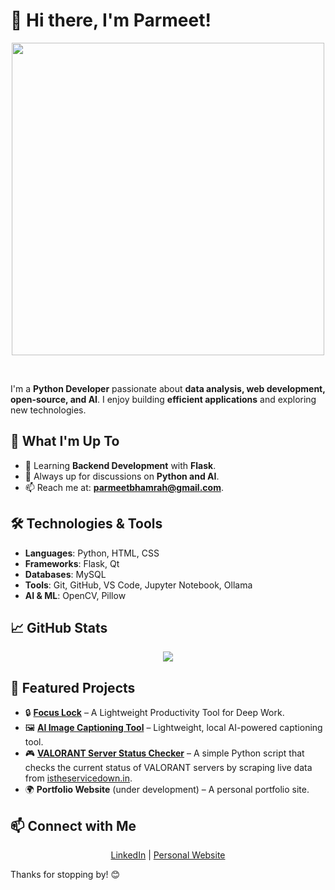 # 👋 Hi there, I'm Parmeet!  

<p align="center">
    <img src="https://user-images.githubusercontent.com/74038190/225813708-98b745f2-7d22-48cf-9150-083f1b00d6c9.gif" width="500">
</p>  
<br>  

I'm a **Python Developer** passionate about **data analysis, web development, open-source, and AI**. I enjoy building **efficient applications** and exploring new technologies.  

## 🚀 What I'm Up To  

- 🌱 Learning **Backend Development** with **Flask**.  
- 💬 Always up for discussions on **Python and AI**.  
- 📫 Reach me at: **parmeetbhamrah@gmail.com**.  

## 🛠️ Technologies & Tools  

- **Languages**: Python, HTML, CSS  
- **Frameworks**: Flask, Qt  
- **Databases**: MySQL  
- **Tools**: Git, GitHub, VS Code, Jupyter Notebook, Ollama  
- **AI & ML**: OpenCV, Pillow  

## 📈 GitHub Stats  

<p align="center">
    <img src="https://github-readme-stats.vercel.app/api?username=ParmeetBhamrah&show_icons=true&theme=radical">
</p>  

## 🌟 Featured Projects  

- 🔒 **[Focus Lock](https://github.com/ParmeetBhamrah/focus-lock)** – A Lightweight Productivity Tool for Deep Work.  
- 🖼️ **[AI Image Captioning Tool](https://github.com/ParmeetBhamrah/AI-Image-Captioning)** – Lightweight, local AI-powered captioning tool.  
- 🎮 **[VALORANT Server Status Checker](https://github.com/ParmeetBhamrah/valorant-server-status-checker)** – A simple Python script that checks the current status of VALORANT servers by scraping live data from [istheservicedown.in](https://istheservicedown.in/problems/valorant).
- 🌍 **Portfolio Website** (under development) – A personal portfolio site.  

## 📫 Connect with Me  

<p align="center">
    <a href="https://www.linkedin.com/in/parmeetsinghbhamrah/">LinkedIn</a> |
    <a href="#">Personal Website</a>  
</p>  

Thanks for stopping by! 😊  
